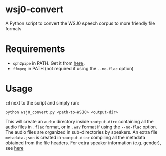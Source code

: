 # wsj0-convert
A Python script to convert the WSJ0 speech corpus to more friendly file formats

# Requirements
- `sph2pipe` in PATH. Get it from [here](https://www.ldc.upenn.edu/language-resources/tools/sphere-conversion-tools).
- `ffmpeg` in PATH (not required if using the `--no-flac` option)

# Usage
`cd` next to the script and simply run:

```
python wsj0_convert.py <path-to-WSJ0> <output-dir>
```

This will create an `audio` directory inside `<output-dir>` containing all the audio files in `.flac` format,
or in `.wav` format if using the `--no-flac` option.
The audio files are organized in sub-directories by speakers.
An extra file `metadata.json` is created in `<output-dir>` compiling all the metadata obtained from the file headers.
For extra speaker information (e.g. gender), see [here](https://catalog.ldc.upenn.edu/docs/LDC93S6A/)
